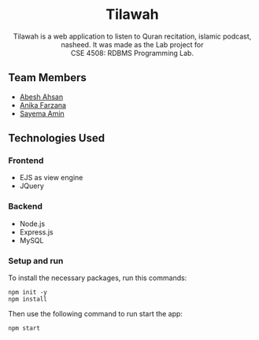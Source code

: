 <h1 align="center">Tilawah</h1>

<p align = "center"> 
Tilawah is a web application to listen to Quran recitation, islamic podcast, nasheed.
It was made as the Lab project for <br> CSE 4508: RDBMS Programming Lab.
</p>

## Team Members

- [Abesh Ahsan](https://github.com/abeshahsan)
- [Anika Farzana](https://github.com/Ani445)
- [Sayema Amin](https://github.com/SayemaSaj)

## Technologies Used

### Frontend

- EJS as view engine
- JQuery

### Backend

- Node.js
- Express.js
- MySQL


### Setup and run
To install the necessary packages, run this commands:
```
npm init -y
npm install
```

Then use the following command to run start the app:
```
npm start
```
